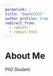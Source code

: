 ```yaml
---
permalink: /
title: "OwenCCCCC"
author_profile: true
redirect_from: 
  - /about/
  - /about.html
---
```


# About Me

PhD Student. 
